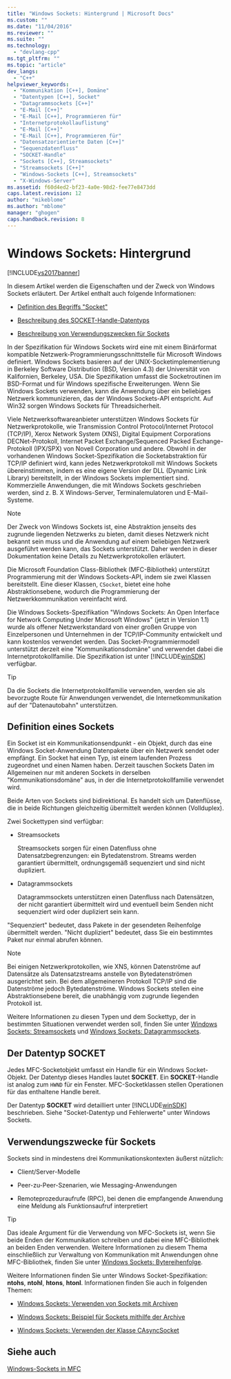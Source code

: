 ```yaml
---
title: "Windows Sockets: Hintergrund | Microsoft Docs"
ms.custom: ""
ms.date: "11/04/2016"
ms.reviewer: ""
ms.suite: ""
ms.technology: 
  - "devlang-cpp"
ms.tgt_pltfrm: ""
ms.topic: "article"
dev_langs: 
  - "C++"
helpviewer_keywords: 
  - "Kommunikation [C++], Domäne"
  - "Datentypen [C++], Socket"
  - "Datagrammsockets [C++]"
  - "E-Mail [C++]"
  - "E-Mail [C++], Programmieren für"
  - "Internetprotokollauflistung"
  - "E-Mail [C++]"
  - "E-Mail [C++], Programmieren für"
  - "Datensatzorientierte Daten [C++]"
  - "Sequenzdatenfluss"
  - "SOCKET-Handle"
  - "Sockets [C++], Streamsockets"
  - "Streamsockets [C++]"
  - "Windows-Sockets [C++], Streamsockets"
  - "X-Windows-Server"
ms.assetid: f60d4ed2-bf23-4a0e-98d2-fee77e8473dd
caps.latest.revision: 12
author: "mikeblome"
ms.author: "mblome"
manager: "ghogen"
caps.handback.revision: 8
---
```

# Windows Sockets: Hintergrund
[!INCLUDE[vs2017banner](../assembler/inline/includes/vs2017banner.md)]

In diesem Artikel werden die Eigenschaften und der Zweck von Windows Sockets erläutert.  Der Artikel enthalt auch folgende Informationen:  
  
-   [Definition des Begriffs "Socket"](#_core_definition_of_a_socket)  
  
-   [Beschreibung des SOCKET\-Handle\-Datentyps](#_core_the_socket_data_type)  
  
-   [Beschreibung von Verwendungszwecken für Sockets](#_core_uses_for_sockets)  
  
 In der Spezifikation für Windows Sockets wird eine mit einem Binärformat kompatible Netzwerk\-Programmierungsschnittstelle für Microsoft Windows definiert.  Windows Sockets basieren auf der UNIX\-Socketimplementierung in Berkeley Software Distribution \(BSD, Version 4.3\) der Universität von Kalifornien, Berkeley, USA.  Die Spezifikation umfasst die Socketroutinen im BSD\-Format und für Windows spezifische Erweiterungen.  Wenn Sie Windows Sockets verwenden, kann die Anwendung über ein beliebiges Netzwerk kommunizieren, das der Windows Sockets\-API entspricht.  Auf Win32 sorgen Windows Sockets für Threadsicherheit.  
  
 Viele Netzwerksoftwareanbieter unterstützen Windows Sockets für Netzwerkprotokolle, wie Transmission Control Protocol\/Internet Protocol \(TCP\/IP\), Xerox Network System \(XNS\), Digital Equipment Corporations DECNet\-Protokoll, Internet Packet Exchange\/Sequenced Packed Exchange\-Protokoll \(IPX\/SPX\) von Novell Corporation und andere.  Obwohl in der vorhandenen Windows Socket\-Spezifikation die Socketabstraktion für TCP\/IP definiert wird, kann jedes Netzwerkprotokoll mit Windows Sockets übereinstimmen, indem es eine eigene Version der DLL \(Dynamic Link Library\) bereitstellt, in der Windows Sockets implementiert sind.  Kommerzielle Anwendungen, die mit Windows Sockets geschrieben werden, sind z. B. X Windows\-Server, Terminalemulatoren und E\-Mail\-Systeme.  
  
> [!NOTE]
>  Der Zweck von Windows Sockets ist, eine Abstraktion jenseits des zugrunde liegenden Netzwerks zu bieten, damit dieses Netzwerk nicht bekannt sein muss und die Anwendung auf einem beliebigen Netzwerk ausgeführt werden kann, das Sockets unterstützt.  Daher werden in dieser Dokumentation keine Details zu Netzwerkprotokollen erläutert.  
  
 Die Microsoft Foundation Class\-Bibliothek \(MFC\-Bibliothek\) unterstützt Programmierung mit der Windows Sockets\-API, indem sie zwei Klassen bereitstellt.  Eine dieser Klassen, `CSocket`, bietet eine hohe Abstraktionsebene, wodurch die Programmierung der Netzwerkkommunikation vereinfacht wird.  
  
 Die Windows Sockets\-Spezifikation "Windows Sockets: An Open Interface for Network Computing Under Microsoft Windows" \(jetzt in Version 1.1\) wurde als offener Netzwerkstandard von einer großen Gruppe von Einzelpersonen und Unternehmen in der TCP\/IP\-Community entwickelt und kann kostenlos verwendet werden.  Das Socket\-Programmiermodell unterstützt derzeit eine "Kommunikationsdomäne" und verwendet dabei die Internetprotokollfamilie.  Die Spezifikation ist unter [!INCLUDE[winSDK](../atl/includes/winsdk_md.md)] verfügbar.  
  
> [!TIP]
>  Da die Sockets die Internetprotokollfamilie verwenden, werden sie als bevorzugte Route für Anwendungen verwendet, die Internetkommunikation auf der "Datenautobahn" unterstützen.  
  
##  <a name="_core_definition_of_a_socket"></a> Definition eines Sockets  
 Ein Socket ist ein Kommunikationsendpunkt \- ein Objekt, durch das eine Windows Socket\-Anwendung Datenpakete über ein Netzwerk sendet oder empfängt.  Ein Socket hat einen Typ, ist einem laufenden Prozess zugeordnet und einen Namen haben.  Derzeit tauschen Sockets Daten im Allgemeinen nur mit anderen Sockets in derselben "Kommunikationsdomäne" aus, in der die Internetprotokollfamilie verwendet wird.  
  
 Beide Arten von Sockets sind bidirektional. Es handelt sich um Datenflüsse, die in beide Richtungen gleichzeitig übermittelt werden können \(Vollduplex\).  
  
 Zwei Sockettypen sind verfügbar:  
  
-   Streamsockets  
  
     Streamsockets sorgen für einen Datenfluss ohne Datensatzbegrenzungen: ein Bytedatenstrom.  Streams werden garantiert übermittelt, ordnungsgemäß sequenziert und sind nicht dupliziert.  
  
-   Datagrammsockets  
  
     Datagrammsockets unterstützen einen Datenfluss nach Datensätzen, der nicht garantiert übermittelt wird und eventuell beim Senden nicht sequenziert wird oder dupliziert sein kann.  
  
 "Sequenziert" bedeutet, dass Pakete in der gesendeten Reihenfolge übermittelt werden. "Nicht dupliziert" bedeutet, dass Sie ein bestimmtes Paket nur einmal abrufen können.  
  
> [!NOTE]
>  Bei einigen Netzwerkprotokollen, wie XNS, können Datenströme auf Datensätze als Datensatzstreams anstelle von Bytedatenströmen ausgerichtet sein.  Bei dem allgemeineren Protokoll TCP\/IP sind die Datenströme jedoch Bytedatenströme.  Windows Sockets stellen eine Abstraktionsebene bereit, die unabhängig vom zugrunde liegenden Protokoll ist.  
  
 Weitere Informationen zu diesen Typen und dem Sockettyp, der in bestimmten Situationen verwendet werden soll, finden Sie unter [Windows Sockets: Streamsockets](../mfc/windows-sockets-stream-sockets.md) und [Windows Sockets: Datagrammsockets](../mfc/windows-sockets-datagram-sockets.md).  
  
##  <a name="_core_the_socket_data_type"></a> Der Datentyp SOCKET  
 Jedes MFC\-Socketobjekt umfasst ein Handle für ein Windows Socket\-Objekt.  Der Datentyp dieses Handles lautet **SOCKET**.  Ein **SOCKET**\-Handle ist analog zum `HWND` für ein Fenster.  MFC\-Socketklassen stellen Operationen für das enthaltene Handle bereit.  
  
 Der Datentyp **SOCKET** wird detailliert unter [!INCLUDE[winSDK](../atl/includes/winsdk_md.md)] beschrieben.  Siehe "Socket\-Datentyp und Fehlerwerte" unter Windows Sockets.  
  
##  <a name="_core_uses_for_sockets"></a> Verwendungszwecke für Sockets  
 Sockets sind in mindestens drei Kommunikationskontexten äußerst nützlich:  
  
-   Client\/Server\-Modelle  
  
-   Peer\-zu\-Peer\-Szenarien, wie Messaging\-Anwendungen  
  
-   Remoteprozeduraufrufe \(RPC\), bei denen die empfangende Anwendung eine Meldung als Funktionsaufruf interpretiert  
  
> [!TIP]
>  Das ideale Argument für die Verwendung von MFC\-Sockets ist, wenn Sie beide Enden der Kommunikation schreiben und dabei eine MFC\-Bibliothek an beiden Enden verwenden.  Weitere Informationen zu diesem Thema einschließlich zur Verwaltung von Kommunikation mit Anwendungen ohne MFC\-Bibliothek, finden Sie unter [Windows Sockets: Bytereihenfolge](../mfc/windows-sockets-byte-ordering.md).  
  
 Weitere Informationen finden Sie unter Windows Socket\-Spezifikation: **ntohs**, **ntohl**, **htons**, **htonl**.  Informationen finden Sie auch in folgenden Themen:  
  
-   [Windows Sockets: Verwenden von Sockets mit Archiven](../mfc/windows-sockets-using-sockets-with-archives.md)  
  
-   [Windows Sockets: Beispiel für Sockets mithilfe der Archive](../mfc/windows-sockets-example-of-sockets-using-archives.md)  
  
-   [Windows Sockets: Verwenden der Klasse CAsyncSocket](../mfc/windows-sockets-using-class-casyncsocket.md)  
  
## Siehe auch  
 [Windows\-Sockets in MFC](../mfc/windows-sockets-in-mfc.md)